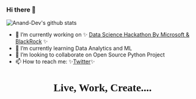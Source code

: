### Hi there 👋


![Anand-Dev's github stats](https://github-readme-stats.vercel.app/api?username=AnandD007&show_icons=true&theme=vue)
<!-- ![Profile Views](https://komarev.com/ghpvc/?username=AnandD007) -->

<!--
**AnandD007/AnandD007** is a ✨ _special_ ✨ repository because its `README.md` (this file) appears on your GitHub profile.
-->

- 🔭 I’m currently working on ✨ [Data Science Hackathon By Microsoft & BlackRock](https://skll.in/0l3stuZ5) ✨
- 🌱 I’m currently learning Data Analytics and ML
- 👯 I’m looking to collaborate on Open Source Python Project
- 📫 How to reach me: ✨[Twitter](https://twitter.com/AnandD00007)✨
<h1 align=center style="font-family:Candara Light"> Live, Work, Create.... </h1>
